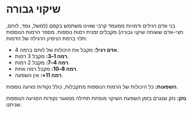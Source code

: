 # שיקוי גבורה

בני אדם רגילים ודמויות ממעמד קרבי שאינו משתמש בקסם (למשל, גמד, לוחם, חצי-אדם ששותה *שיקוי גבורה*) מקבלים זמנית רמות נוספות. מספר הרמות הנוספות תלוי ברמת הניסיון הרגילה של הדמות:

- **אדם רגיל:** מקבל את היכולות של לוחם ברמה 4.
- **רמה 1–3:** מקבל 3 רמות.
- **רמה 4–7:** מקבל 2 רמות.
- **רמה 8–10:** מקבל רמה אחת.
- **רמה 11+:** אין השפעה.

**השפעות:** כל היכולות של הרמות הנוספות מתקבלות, כולל נקודות פגיעה נוספות.

**נזק:** נזק שנגרם בזמן השפעת השיקוי מופחת תחילה ממאגר נקודות הפגיעה הנוספות שניתנו.